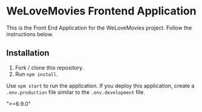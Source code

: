 # WeLoveMovies Frontend Application

This is the Front End Application for the WeLoveMovies project. Follow the instructions below.

## Installation

1. Fork / clone this repository.
1. Run `npm install`.

Use `npm start` to run the application. If you deploy this application, create a `.env.production` file similar to the `.env.development` file.


">=6.9.0"